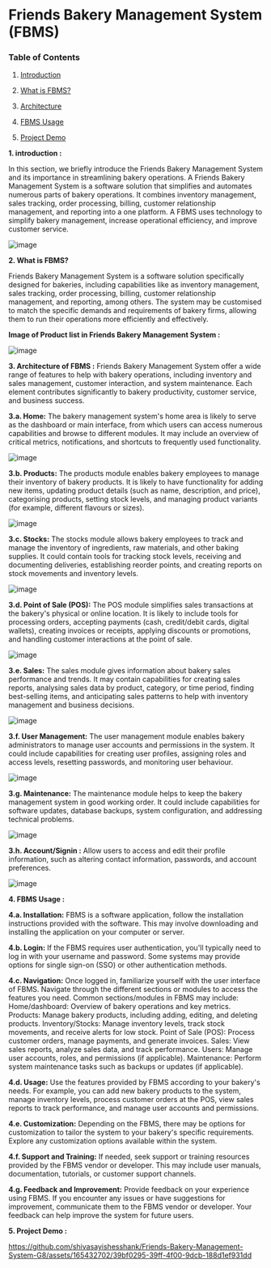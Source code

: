 # Friends Bakery Management System (FBMS)

<h3>Table of Contents</h3>

1. [Introduction](?tab=?tab=readme-ov-file#introduction)


2. [What is FBMS?](?tab=README.md#What-is-FBMS)

3. [Architecture](?tab=README.md#Architecture)

4. [FBMS Usage](?tab=README.md#FBMS-Usage)

5. [Project Demo](?tab=README.md#Project-Demo)

**1. introduction :**

In this section, we briefly introduce the Friends Bakery Management System and its importance in streamlining bakery operations.
A Friends Bakery Management System is a software solution that simplifies and automates numerous parts of bakery operations. It combines inventory management, sales tracking, order processing, billing, customer relationship management, and reporting into a one platform. A FBMS uses technology to simplify bakery management, increase operational efficiency, and improve customer service.

![image](https://github.com/shivasayishesshank/Friends-Bakery-Management-System-G8/assets/165432702/f1b8a4f9-8e7e-4501-a1d8-49c1e2151b35)


**2. What is FBMS?**

Friends Bakery Management System is a software solution specifically designed for bakeries, including capabilities like as inventory management, sales tracking, order processing, billing, customer relationship management, and reporting, among others. The system may be customised to match the specific demands and requirements of bakery firms, allowing them to run their operations more efficiently and effectively.

**Image of Product list in Friends Bakery Management System :**

![image](https://github.com/shivasayishesshank/Friends-Bakery-Management-System-G8/assets/165432702/3706359b-5c44-47f8-9a2e-f3032f5da417)

**3. Architecture of FBMS :**
Friends Bakery Management System offer a wide range of features to help with bakery operations, including inventory and sales management, customer interaction, and system maintenance. Each element contributes significantly to bakery productivity, customer service, and business success.

   **3.a. Home:** The bakery management system's home area is likely to serve as the dashboard or main interface, from which users can access numerous capabilities    and browse to different modules. It may include an overview of critical metrics, notifications, and shortcuts to frequently used functionality.

   ![image](https://github.com/shivasayishesshank/Friends-Bakery-Management-System-G8/assets/165432702/9e9da416-95b2-4d69-ae84-0ec7585c427a)


   **3.b. Products:** The products module enables bakery employees to manage their inventory of bakery products. It is likely to have functionality for adding new items, updating product details (such as name, description, and price), categorising products, setting stock levels, and managing product variants (for example, different flavours or sizes).

   ![image](https://github.com/shivasayishesshank/Friends-Bakery-Management-System-G8/assets/165432702/748a54fc-aba8-4ad5-baa4-f8110def355d)

   **3.c. Stocks:** The stocks module allows bakery employees to track and manage the inventory of ingredients, raw materials, and other baking supplies. It could contain tools for tracking stock levels, receiving and documenting deliveries, establishing reorder points, and creating reports on stock movements and inventory levels.

   ![image](https://github.com/shivasayishesshank/Friends-Bakery-Management-System-G8/assets/165432702/be878758-e71c-4d4a-81d2-5f51f3cb9ab0)


   **3.d. Point of Sale (POS):** The POS module simplifies sales transactions at the bakery's physical or online location. It is likely to include tools for processing orders, accepting payments (cash, credit/debit cards, digital wallets), creating invoices or receipts, applying discounts or promotions, and handling customer interactions at the point of sale.

   ![image](https://github.com/shivasayishesshank/Friends-Bakery-Management-System-G8/assets/165432702/035a1aad-78bf-469a-a911-9a48335d0f6b)

   **3.e. Sales:** The sales module gives information about bakery sales performance and trends. It may contain capabilities for creating sales reports, analysing sales data by product, category, or time period, finding best-selling items, and anticipating sales patterns to help with inventory management and business decisions.

   ![image](https://github.com/shivasayishesshank/Friends-Bakery-Management-System-G8/assets/165432702/803379d9-8076-40ee-9c27-006cecd5b684)


   **3.f. User Management:** The user management module enables bakery administrators to manage user accounts and permissions in the system. It could include capabilities for creating user profiles, assigning roles and access levels, resetting passwords, and monitoring user behaviour.

   ![image](https://github.com/shivasayishesshank/Friends-Bakery-Management-System-G8/assets/165432702/01f0cf15-7188-4835-b132-e6573a7fbdc1)

   **3.g. Maintenance:** The maintenance module helps to keep the bakery management system in good working order. It could include capabilities for software updates, database backups, system configuration, and addressing technical problems.

   ![image](https://github.com/shivasayishesshank/Friends-Bakery-Management-System-G8/assets/165432702/c5662c91-8fbc-4a8d-a02b-8a804a1485fb)

   **3.h. Account/Signin :** Allow users to access and edit their profile information, such as altering contact information, passwords, and account preferences.

   ![image](https://github.com/shivasayishesshank/Friends-Bakery-Management-System-G8/assets/165432702/e72c70cc-0c2b-4a37-8764-f3004ae059bc)


**4. FBMS Usage :**
  
   **4.a. Installation:** FBMS is a software application, follow the installation instructions provided with the software. This may involve downloading and installing the application on your computer or server.

  **4.b. Login:** If the FBMS requires user authentication, you'll typically need to log in with your username and password. Some systems may provide options for single sign-on (SSO) or other authentication methods.

**4.c. Navigation:** Once logged in, familiarize yourself with the user interface of FBMS. Navigate through the different sections or modules to access the features you need.
  Common sections/modules in FBMS may include:
  Home/dashboard: Overview of bakery operations and key metrics.
  Products: Manage bakery products, including adding, editing, and deleting products.
  Inventory/Stocks: Manage inventory levels, track stock movements, and receive alerts for low stock.
  Point of Sale (POS): Process customer orders, manage payments, and generate invoices.
  Sales: View sales reports, analyze sales data, and track performance.
  Users: Manage user accounts, roles, and permissions (if applicable).
  Maintenance: Perform system maintenance tasks such as backups or updates (if applicable).

**4.d. Usage:** Use the features provided by FBMS according to your bakery's needs.
For example, you can add new bakery products to the system, manage inventory levels, process customer orders at the POS, view sales reports to track performance, and manage user accounts and permissions.

**4.e. Customization:** Depending on the FBMS, there may be options for customization to tailor the system to your bakery's specific requirements. Explore any customization options available within the system.

**4.f. Support and Training:** If needed, seek support or training resources provided by the FBMS vendor or developer. This may include user manuals, documentation, tutorials, or customer support channels.

**4.g. Feedback and Improvement:** Provide feedback on your experience using FBMS. If you encounter any issues or have suggestions for improvement, communicate them to the FBMS vendor or developer. Your feedback can help improve the system for future users.


**5. Project Demo :**




https://github.com/shivasayishesshank/Friends-Bakery-Management-System-G8/assets/165432702/39bf0295-39ff-4f00-9dcb-188d1ef931dd

